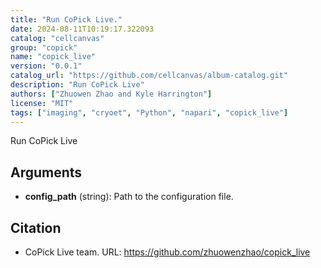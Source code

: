 ```yaml
---
title: "Run CoPick Live."
date: 2024-08-11T10:19:17.322093
catalog: "cellcanvas"
group: "copick"
name: "copick_live"
version: "0.0.1"
catalog_url: "https://github.com/cellcanvas/album-catalog.git"
description: "Run CoPick Live"
authors: ["Zhuowen Zhao and Kyle Harrington"]
license: "MIT"
tags: ["imaging", "cryoet", "Python", "napari", "copick_live"]
---
```


Run CoPick Live

## Arguments

- **config_path** (string): Path to the configuration file.

## Citation

- CoPick Live team.
  URL: https://github.com/zhuowenzhao/copick_live

